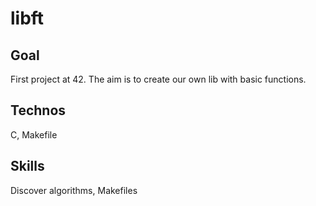 # libft

## Goal
First project at 42. The aim is to create our own lib with basic functions.

## Technos
C, Makefile

## Skills
Discover algorithms, Makefiles
